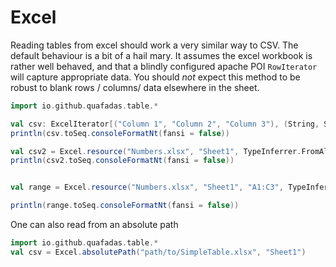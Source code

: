 # Excel


Reading tables from excel should work a very similar way to CSV. The default behaviour is a bit of a hail mary. It assumes the excel workbook is rather well behaved, and that a blindly configured apache POI `RowIterator` will capture appropriate data. You should _not_ expect this method to be robust to blank rows / columns/ data elsewhere in the sheet.

```scala mdoc
import io.github.quafadas.table.*

val csv: ExcelIterator[("Column 1", "Column 2", "Column 3"), (String, String, String)] = Excel.resource("SimpleTable.xlsx", "Sheet1")
println(csv.toSeq.consoleFormatNt(fansi = false))

val csv2 = Excel.resource("Numbers.xlsx", "Sheet1", TypeInferrer.FromAllRows)
println(csv2.toSeq.consoleFormatNt(fansi = false))


val range = Excel.resource("Numbers.xlsx", "Sheet1", "A1:C3", TypeInferrer.FromAllRows)

println(range.toSeq.consoleFormatNt(fansi = false))

```

One can also read from an absolute path

```scala
import io.github.quafadas.table.*
val csv = Excel.absolutePath("path/to/SimpleTable.xlsx", "Sheet1")
```
